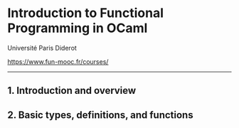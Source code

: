 # Introduction to Functional Programming in OCaml

Université Paris Diderot

https://www.fun-mooc.fr/courses/

------------------------------------------------------------
## 1. Introduction and overview

## 2. Basic types, definitions, and functions

